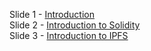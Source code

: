Slide 1 - [Introduction](https://docs.google.com/presentation/d/1NxnD_vIDmQmAD2f1pCnmJacrrvp4B9wCeRoA74F-_E8)&nbsp; </br>
Slide 2 - [Introduction to Solidity](https://docs.google.com/presentation/d/1Suk3AM1lGCCZhrzDKJVJYYz_J-Zcpwrt0AFM2u1fVvY)&nbsp; </br>
Slide 3 - [Introduction to IPFS](https://docs.google.com/presentation/d/1kLdo_nd-MHPDdnBLV0UOQg6g3ij8Fa31SSUB60oblWM)&nbsp; </br>
